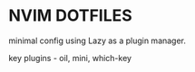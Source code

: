 # NVIM DOTFILES

minimal config using Lazy as a plugin manager.

key plugins - oil, mini, which-key
